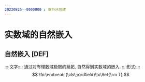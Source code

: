 ```yaml
---
20220825--0000000 : 章节已创建
---
```

# 实数域的自然嵌入
## 自然嵌入 [DEF]
::::文字::::
通过对有理数域极限的延拓, 自然得到实数域的嵌入. 
::::形式::::
$$
\fn:\embreal::(\cls\;\ordfield)\to\Set{\rm T}
$$
